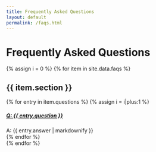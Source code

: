```yaml
---
title: Frequently Asked Questions
layout: default
permalink: /faqs.html
---
```


<div class="container-fluid faq" id="faq">
  <h1>Frequently Asked Questions</h1>
  	<div class="container">
  		<section>
      {% assign i = 0 %}
       {% for item in site.data.faqs %}
  			<div class="row">
  				<div class="col-10 mx-auto">
            <h2 class="mb-4 faq-section-header">{{ item.section }}</h2>
  					<div class="accordion" id="faq-accordion{{ i }}">
              {% for entry in item.questions %}
                {% assign i = i|plus:1 %}
      						<div class="card">
      							<div class="card-header" id="heading{{ i }}">
      								<h5 class="mb-0">
      							     <a class="collapsed" data-toggle="collapse" href="#collapse{{ i }}" aria-expanded="false" aria-controls="collapse{{ i }}">
                          <span class="faq-arrow-icon arrow-down"></span>
                          <span class="bold">Q: </span>
                          {{ entry.question }}
      							     </a>
      						     </h5>
      						  </div>
  							    <div id="collapse{{ i }}" class="collapse fade" aria-labelledby="heading{{ i }}">
  								     <div class="card-body indent-4">
                        <span class="faq-answer">
                          <span class="bold faq-answer-a">A: </span>
                          {{ entry.answer | markdownify }}
                        </span>
  								     </div>
  							    </div>
                  <span class="separator faq-separator"></span>
  						   </div>
              {% endfor %}
            </div>
          </div>
        </div>
      {% endfor %}
    </section>
  </div>
</div>
